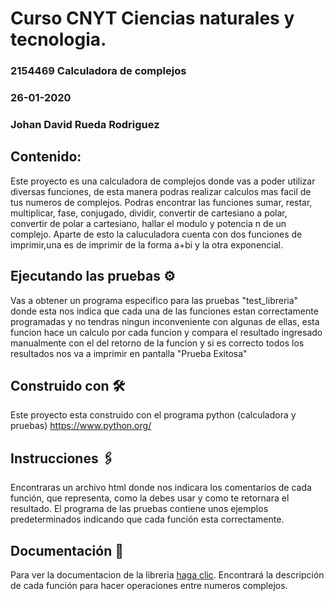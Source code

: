 # Curso CNYT Ciencias naturales y tecnologia.
### 2154469 Calculadora de complejos
### 26-01-2020
### Johan David Rueda Rodriguez

## Contenido:
Este proyecto es una calculadora de complejos donde vas a poder utilizar diversas funciones, de esta manera podras realizar calculos mas facil de tus numeros de complejos. Podras encontrar las funciones sumar, restar, multiplicar, fase, conjugado, dividir, convertir de cartesiano a polar, convertir de polar a cartesiano, hallar el modulo y potencia n de un complejo. Aparte de esto la caluculadora cuenta con dos funciones de imprimir,una es de imprimir de la forma a+bi y la otra exponencial.

## Ejecutando las pruebas ⚙️

Vas a obtener un programa especifico para las pruebas "test_libreria" donde esta nos indica que cada una de las funciones estan correctamente programadas y no tendras ningun inconveniente con algunas de ellas, esta funcion hace un calculo por cada funcion y compara el resultado ingresado manualmente con el del retorno de la funcion y si es correcto todos los resultados nos va a imprimir en pantalla "Prueba Exitosa"

## Construido con 🛠️
Este proyecto esta construido con el programa python (calculadora y pruebas) https://www.python.org/

## Instrucciones 🖇️
Encontraras un archivo html donde nos indicara los comentarios de cada función, que representa, como la debes usar y como te retornara el resultado. El programa de las pruebas contiene unos ejemplos predeterminados indicando que cada función esta correctamente.

## Documentación 📄
Para ver la documentacion de la libreria [haga clic](http://htmlpreview.github.io/?https://github.com/johanrueda/Protecto_cnyt/blob/master/html/documento.html). Encontrará la descripción de cada función para hacer operaciones entre numeros complejos.
